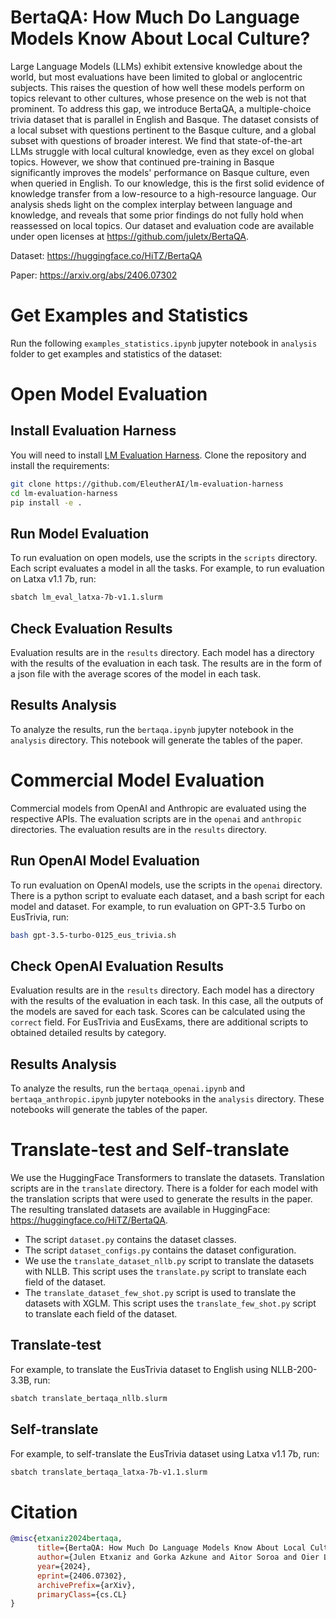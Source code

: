 # BertaQA: How Much Do Language Models Know About Local Culture?

Large Language Models (LLMs) exhibit extensive knowledge about the world, but most evaluations have been limited to global or anglocentric subjects. This raises the question of how well these models perform on topics relevant to other cultures, whose presence on the web is not that prominent. To address this gap, we introduce BertaQA, a multiple-choice trivia dataset that is parallel in English and Basque. The dataset consists of a local subset with questions pertinent to the Basque culture, and a global subset with questions of broader interest. We find that state-of-the-art LLMs struggle with local cultural knowledge, even as they excel on global topics. However, we show that continued pre-training in Basque significantly improves the models' performance on Basque culture, even when queried in English. To our knowledge, this is the first solid evidence of knowledge transfer from a low-resource to a high-resource language. Our analysis sheds light on the complex interplay between language and knowledge, and reveals that some prior findings do not fully hold when reassessed on local topics. Our dataset and evaluation code are available under open licenses at https://github.com/juletx/BertaQA.

Dataset: https://huggingface.co/HiTZ/BertaQA

Paper: https://arxiv.org/abs/2406.07302

# Get Examples and Statistics

Run the following `examples_statistics.ipynb` jupyter notebook in `analysis` folder to get examples and statistics of the dataset:

# Open Model Evaluation

## Install Evaluation Harness

You will need to install [LM Evaluation Harness](https://github.com/EleutherAI/lm-evaluation-harness). Clone the repository and install the requirements:

```bash	
git clone https://github.com/EleutherAI/lm-evaluation-harness
cd lm-evaluation-harness
pip install -e .
```

## Run Model Evaluation

To run evaluation on open models, use the scripts in the `scripts` directory. Each script evaluates a model in all the tasks. For example, to run evaluation on Latxa v1.1 7b, run:

```bash
sbatch lm_eval_latxa-7b-v1.1.slurm
```

## Check Evaluation Results

Evaluation results are in the `results` directory. Each model has a directory with the results of the evaluation in each task. The results are in the form of a json file with the average scores of the model in each task.

## Results Analysis

To analyze the results, run the `bertaqa.ipynb` jupyter notebook in the `analysis` directory. This notebook will generate the tables of the paper.

# Commercial Model Evaluation

Commercial models from OpenAI and Anthropic are evaluated using the respective APIs. The evaluation scripts are in the `openai` and `anthropic` directories. The evaluation results are in the `results` directory.

## Run OpenAI Model Evaluation

To run evaluation on OpenAI models, use the scripts in the `openai` directory. There is a python script to evaluate each dataset, and a bash script for each model and dataset. For example, to run evaluation on GPT-3.5 Turbo on EusTrivia, run:

```bash
bash gpt-3.5-turbo-0125_eus_trivia.sh
```

## Check OpenAI Evaluation Results

Evaluation results are in the `results` directory. Each model has a directory with the results of the evaluation in each task. In this case, all the outputs of the models are saved for each task. Scores can be calculated using the `correct` field. For EusTrivia and EusExams, there are additional scripts to obtained detailed results by category.

## Results Analysis

To analyze the results, run the `bertaqa_openai.ipynb` and `bertaqa_anthropic.ipynb` jupyter notebooks in the `analysis` directory. These notebooks will generate the tables of the paper.

# Translate-test and Self-translate

We use the HuggingFace Transformers to translate the datasets. Translation scripts are in the `translate` directory. There is a folder for each model with the translation scripts that were used to generate the results in the paper. The resulting translated datasets are available in HuggingFace: https://huggingface.co/HiTZ/BertaQA.

- The script `dataset.py` contains the dataset classes.
- The script `dataset_configs.py` contains the dataset configuration.
- We use the `translate_dataset_nllb.py` script to translate the datasets with NLLB. This script uses the `translate.py` script to translate each field of the dataset.
- The `translate_dataset_few_shot.py` script is used to translate the datasets with XGLM. This script uses the `translate_few_shot.py` script to translate each field of the dataset.

## Translate-test

For example, to translate the EusTrivia dataset to English using NLLB-200-3.3B, run:

```bash
sbatch translate_bertaqa_nllb.slurm
```

## Self-translate

For example, to self-translate the EusTrivia dataset using Latxa v1.1 7b, run:

```bash
sbatch translate_bertaqa_latxa-7b-v1.1.slurm
```

# Citation

```bibtex
@misc{etxaniz2024bertaqa,
      title={BertaQA: How Much Do Language Models Know About Local Culture?}, 
      author={Julen Etxaniz and Gorka Azkune and Aitor Soroa and Oier Lopez de Lacalle and Mikel Artetxe},
      year={2024},
      eprint={2406.07302},
      archivePrefix={arXiv},
      primaryClass={cs.CL}
}
```